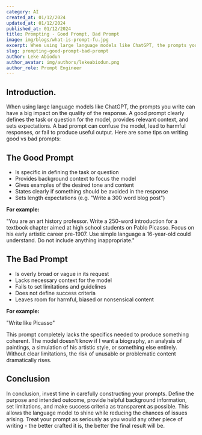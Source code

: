 ```yaml
---
category: AI
created_at: 01/12/2024
updated_at: 01/12/2024
published_at: 01/12/2024
title: Prompting - Good Prompt, Bad Prompt 
image: img/blogs/what-is-prompt-fu.jpg
excerpt: When using large language models like ChatGPT, the prompts you write can have a big impact on the quality of the response. A good prompt clearly defines the task or question for the model, provides relevant context, and sets expectations. A bad prompt can confuse the model, lead to harmful responses, or fail to produce useful output. Here are some tips on writing good vs bad prompts
slug: prompting-good-prompt-bad-prompt
author: Leke Abiodun
author_avatar: img/authors/lekeabiodun.png
author_role: Prompt Engineer
---
```

## Introduction.
When using large language models like ChatGPT, the prompts you write can have a big impact on the quality of the response. A good prompt clearly defines the task or question for the model, provides relevant context, and sets expectations. A bad prompt can confuse the model, lead to harmful responses, or fail to produce useful output. Here are some tips on writing good vs bad prompts:

## The Good Prompt

- Is specific in defining the task or question 
- Provides background context to focus the model
- Gives examples of the desired tone and content
- States clearly if something should be avoided in the response
- Sets length expectations (e.g. "Write a 300 word blog post")

**For example:**

"You are an art history professor. Write a 250-word introduction for a textbook chapter aimed at high school students on Pablo Picasso. Focus on his early artistic career pre-1907. Use simple language a 16-year-old could understand. Do not include anything inappropriate."

## The Bad Prompt

- Is overly broad or vague in its request
- Lacks necessary context for the model 
- Fails to set limitations and guidelines 
- Does not define success criteria
- Leaves room for harmful, biased or nonsensical content

**For example:**

"Write like Picasso"

This prompt completely lacks the specifics needed to produce something coherent. The model doesn't know if I want a biography, an analysis of paintings, a simulation of his artistic style, or something else entirely. Without clear limitations, the risk of unusable or problematic content dramatically rises.
## Conclusion
In conclusion, invest time in carefully constructing your prompts. Define the purpose and intended outcome, provide helpful background information, set limitations, and make success criteria as transparent as possible. This allows the language model to shine while reducing the chances of issues arising. Treat your prompt as seriously as you would any other piece of writing - the better crafted it is, the better the final result will be.
    